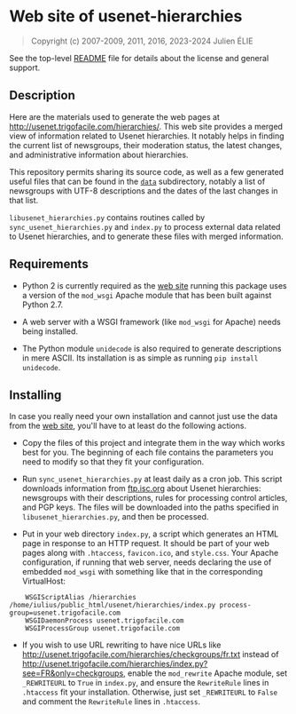 # Web site of usenet-hierarchies

> Copyright (c) 2007-2009, 2011, 2016, 2023-2024 Julien ÉLIE

See the top-level [README](../README.md) file for details about the license
and general support.


## Description

Here are the materials used to generate the web pages at
http://usenet.trigofacile.com/hierarchies/.  This web site provides a merged
view of information related to Usenet hierarchies.  It notably helps in
finding the current list of newsgroups, their moderation status, the latest
changes, and administrative information about hierarchies.

This repository permits sharing its source code, as well as a few generated
useful files that can be found in the [`data`](data) subdirectory, notably a
list of newsgroups with UTF-8 descriptions and the dates of the last changes
in that list.

`libusenet_hierarchies.py` contains routines called by
`sync_usenet_hierarchies.py` and `index.py` to process external data related
to Usenet hierarchies, and to generate these files with merged information.


## Requirements

- Python 2 is currently required as the [web
site](http://usenet.trigofacile.com/hierarchies/) running this package uses
a version of the `mod_wsgi` Apache module that has been built against Python
2.7.

- A web server with a WSGI framework (like `mod_wsgi` for Apache) needs being
installed.

- The Python module `unidecode` is also required to generate descriptions in
mere ASCII.  Its installation is as simple as running `pip install unidecode`.


## Installing

In case you really need your own installation and cannot just use the data
from the [web site](http://usenet.trigofacile.com/hierarchies/), you'll have
to at least do the following actions.

- Copy the files of this project and integrate them in the way which works
best for you.  The beginning of each file contains the parameters you need to
modify so that they fit your configuration.

- Run `sync_usenet_hierarchies.py` at least daily
as a cron job.  This script downloads information from
[ftp.isc.org](https://ftp.isc.org/pub/usenet/CONFIG/) about Usenet
hierarchies: newsgroups with their descriptions, rules for processing control
articles, and PGP keys.  The files will be downloaded into the paths specified
in `libusenet_hierarchies.py`, and then be processed.

- Put in your web directory `index.py`, a script which generates an HTML page
in response to an HTTP request.  It should be part of your web pages along
with `.htaccess`, `favicon.ico`, and `style.css`.  Your Apache configuration,
if running that web server, needs declaring the use of embedded `mod_wsgi`
with something like that in the corresponding VirtualHost:

```ApacheConf
    WSGIScriptAlias /hierarchies /home/iulius/public_html/usenet/hierarchies/index.py process-group=usenet.trigofacile.com
    WSGIDaemonProcess usenet.trigofacile.com
    WSGIProcessGroup usenet.trigofacile.com
```

- If you wish to use URL rewriting to have nice URLs like
http://usenet.trigofacile.com/hierarchies/checkgroups/fr.txt instead of
http://usenet.trigofacile.com/hierarchies/index.py?see=FR&only=checkgroups,
enable the `mod_rewrite` Apache module, set `_REWRITEURL` to `True` in
`index.py`, and ensure the `RewriteRule` lines in `.htaccess` fit your
installation.  Otherwise, just set `_REWRITEURL` to `False` and comment the
`RewriteRule` lines in `.htaccess`.
